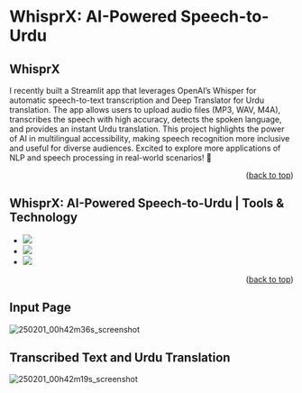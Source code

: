 # WhisprX: AI-Powered Speech-to-Urdu
<a name="readme-top"></a>
## WhisprX
<p>I recently built a Streamlit app that leverages OpenAI’s Whisper for automatic speech-to-text transcription and Deep Translator for Urdu translation. The app allows users to upload audio files (MP3, WAV, M4A), transcribes the speech with high accuracy, detects the spoken language, and provides an instant Urdu translation. This project highlights the power of AI in multilingual accessibility, making speech recognition more inclusive and useful for diverse audiences. Excited to explore more applications of NLP and speech processing in real-world scenarios! 🚀</p>


<p align="right">(<a href="#readme-top">back to top</a>)</p>

## WhisprX: AI-Powered Speech-to-Urdu | Tools & Technology

* <img src="https://img.shields.io/badge/python-3670A0?style=for-the-badge&logo=python&logoColor=ffdd54"/>
* <img src="https://shields.io/badge/-OpenAI-93f6ef?logo=openai" />
* <img src="https://img.shields.io/badge/-Streamlit-FF4B4B?style=flat&logo=streamlit&logoColor=white"/>


<p align="right">(<a href="#readme-top">back to top</a>)</p>


## Input Page


![250201_00h42m36s_screenshot](https://github.com/user-attachments/assets/dbf3ce30-ce34-4085-a61b-ea7b86223767)



## Transcribed Text and Urdu Translation

![250201_00h42m19s_screenshot](https://github.com/user-attachments/assets/d3e523a3-24e5-474a-a62e-99b24344ecc7)




